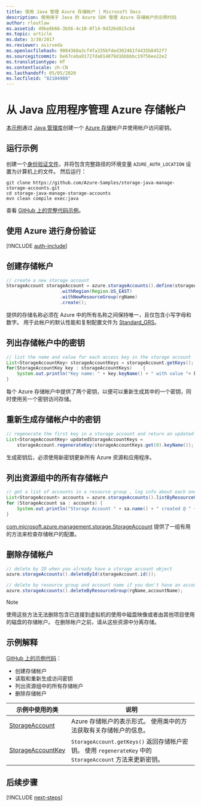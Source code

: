 ```yaml
---
title: 使用 Java 管理 Azure 存储帐户 | Microsoft Docs
description: 使用用于 Java 的 Azure SDK 管理 Azure 存储帐户的示例代码
author: rloutlaw
ms.assetid: 49be8b66-3b56-4c10-8f14-9d326d815cb4
ms.topic: article
ms.date: 3/30/2017
ms.reviewer: asirveda
ms.openlocfilehash: 9084360a3cf4fa335bfded302461f4435b8452f7
ms.sourcegitcommit: be67ceba91727da014879d16bbbbc19756ee22e2
ms.translationtype: HT
ms.contentlocale: zh-CN
ms.lasthandoff: 05/05/2020
ms.locfileid: "82104988"
---
```

# <a name="manage-azure-storage-accounts-from-your-java-applications"></a>从 Java 应用程序管理 Azure 存储帐户

[本示例](https://github.com/Azure-Samples/storage-java-manage-storage-accounts)通过 [Java 管理库](/azure/storage/common/storage-introduction)创建一个 [Azure 存储](https://github.com/Azure/azure-sdk-for-java)帐户并使用帐户访问密钥。 

## <a name="run-the-sample"></a>运行示例

创建一个[身份验证文件](https://docs.microsoft.com/azure/java/java-sdk-azure-authenticate#mgmt-file)，并将包含完整路径的环境变量 `AZURE_AUTH_LOCATION` 设置为计算机上的文件。 然后运行：

```
git clone https://github.com/Azure-Samples/storage-java-manage-storage-accounts.git
cd storage-java-manage-storage-accounts
mvn clean compile exec:java
```

查看 [GitHub 上的完整代码示例](https://github.com/Azure-Samples/storage-java-manage-storage-accounts)。

## <a name="authenticate-with-azure"></a>使用 Azure 进行身份验证

[!INCLUDE [auth-include](includes/java-auth-include.md)] 

## <a name="create-a-storage-account"></a>创建存储帐户

```java
// create a new storage account
StorageAccount storageAccount = azure.storageAccounts().define(storageAccountName)
                    .withRegion(Region.US_EAST)
                    .withNewResourceGroup(rgName)
                    .create();
```

提供的存储名称必须在 Azure 中的所有名称之间保持唯一，且仅包含小写字母和数字。 用于此帐户的默认性能和复制配置文件为 [Standard_GRS](/azure/storage/common/storage-redundancy-grs)。

## <a name="list-keys-in-a-storage-account"></a>列出存储帐户中的密钥
```java
// list the name and value for each access key in the storage account
List<StorageAccountKey> storageAccountKeys = storageAccount.getKeys();
for(StorageAccountKey key : storageAccountKeys)    {
    System.out.println("Key name: " + key.keyName() + " with value "+ key.value());
}
```

每个 Azure 存储帐户中提供了两个密钥，以便可以重新生成其中的一个密钥，同时使用另一个密钥访问存储。

## <a name="regenerate-a-key-in-a-storage-account"></a>重新生成存储帐户中的密钥

```java
// regenerate the first key in a storage account and return an updated list of keys 
List<StorageAccountKey> updatedStorageAccountKeys =
    storageAccount.regenerateKey(storageAccountKeys.get(0).keyName());
```

生成密钥后，必须使用新密钥更新所有 Azure 资源和应用程序。

## <a name="list-all-storage-accounts-in-a-resource-group"></a>列出资源组中的所有存储帐户
```java
// get a list of accounts in a resource group , log info about each one
List<StorageAccount> accounts = azure.storageAccounts().listByResourceGroup(rgName);
for (StorageAccount sa : accounts) {
    System.out.println("Storage Account " + sa.name() + " created @ " + sa.creationTime());
}
```

[com.microsoft.azure.management.storage.StorageAccount](/java/api/com.microsoft.azure.management.storage.storageaccount) 提供了一组有用的方法来检查存储帐户的配置。

## <a name="delete-a-storage-account"></a>删除存储帐户
```java
// delete by ID when you already have a storage account object
azure.storageAccounts().deleteById(storageAccount.id());

// delete by resource group and account name if you don't have an account object
azure.storageAccounts().deleteByResourceGroup(rgName,accountName);
```

> [!NOTE]
> 使用这些方法无法删除包含已连接到虚拟机的使用中磁盘映像或者由其他项目使用的磁盘的存储帐户。 在删除帐户之前，请从这些资源中分离存储。

## <a name="sample-explanation"></a>示例解释

[GitHub 上的示例代码](https://github.com/Azure-Samples/storage-java-manage-storage-accounts)：

- 创建存储帐户
- 读取和重新生成访问密钥
- 列出资源组中的所有存储帐户
- 删除存储帐户 

| 示例中使用的类 | 说明
|-------|-------|
| [StorageAccount](/java/api/com.microsoft.azure.management.storage.storageaccount)  | Azure 存储帐户的表示形式。 使用类中的方法获取有关存储帐户的信息。
| [StorageAccountKey](/java/api/com.microsoft.azure.management.storage.storageaccountkey) | `StorageAccount.getKeys()` 返回存储帐户密钥。 使用 `regenerateKey` 中的 `StorageAccount` 方法来更新密钥。

## <a name="next-steps"></a>后续步骤

[!INCLUDE [next-steps](includes/java-next-steps.md)]